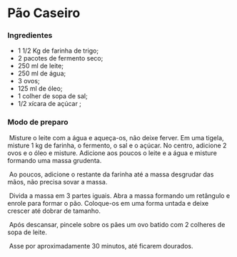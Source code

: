 # Pão Caseiro

### Ingredientes 

* 1 1/2 Kg de farinha de trigo;
* 2 pacotes de fermento seco;
* 250 ml de leite;
* 250 ml de água;
* 3 ovos;
* 125 ml de óleo;
* 1 colher de sopa de sal;
* 1/2 xícara de açúcar ;



### Modo de preparo

​	Misture o leite com a água e aqueça-os, não deixe ferver. Em uma tigela, misture 1 kg de farinha, o fermento, o sal e o açúcar. No centro, adicione 2 ovos e o óleo e misture. Adicione aos poucos o leite e a água e misture formando uma massa grudenta.

​	Ao poucos, adicione o restante da farinha até a massa desgrudar das mãos, não precisa sovar a massa.

​	Divida a massa em 3 partes iguais. Abra a massa formando um retângulo e enrole para formar o pão. Coloque-os em uma forma untada e deixe crescer até dobrar de tamanho.

​	Após descansar, pincele sobre os pães um ovo batido com 2 colheres de sopa de leite.

​	Asse por aproximadamente 30 minutos, até ficarem dourados.
